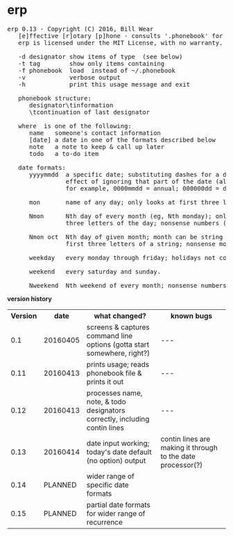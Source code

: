 # erp
<pre>
erp 0.13 - Copyright (C) 2016, Bill Wear
   [e]ffective [r]otary [p]hone - consults '.phonebook' for stored info
   erp is licensed under the MIT License, with no warranty.

   -d designator show items of type <designator> (see below)
   -t tag        show only items containing <tag>
   -f phonebook  load <phonebook> instead of ~/.phonebook
   -v            verbose output
   -h            print this usage message and exit

   phonebook structure:
      designator\tinformation
      \tcontinuation of last designator

   where <designator> is one of the following:
      name   someone's contact information
      [date] a date in one of the formats described below
      note   a note to keep & call up later
      todo   a to-do item

   date formats:
      yyyymmdd  a specific date; substituting dashes for a digit has the
                effect of ignoring that part of the date (allowing repeats);
                for example, 0000mmdd = annual; 000000dd = ddth day of each month.

      mon       name of any day; only looks at first three letters of the day

      Nmon      Nth day of every month (eg, Nth monday); only looks at first
                three letters of the day; nonsense numbers (10) won't match.

      Nmon oct  Nth day of given month; month can be string or number, only matches
                first three letters of a string; nonsense month won't match.

      weekday   every monday through friday; holidays not considered, so ymmv.

      weekend   every saturday and sunday.

      Nweekend  Nth weekend of every month; nonsense numbers won't match.
</pre>

**version history**
<table>
	<tr>
		<th>Version</th>
		<th>date</th>
		<th>what changed?</th>
		<th>known bugs</th>
	</tr>
	<tr>
		<td>0.1</td>
		<td>20160405</td>
		<td>screens & captures command line options (gotta start somewhere, right?)</td>
		<td>---</td>
	</tr>
	<tr>
		<td>0.11</td>
		<td>20160413</td>
		<td>prints usage; reads phonebook file & prints it out</td>
		<td>---</td>
	</tr>
	<tr>
		<td>0.12</td>
		<td>20160413</td>
		<td>processes name, note, & todo designators correctly, including contin lines</td>
		<td>---</td>
	</tr>
	<tr>
		<td>0.13</td>
		<td>20160414</td>
		<td>date input working; today's date default (no option) output</td>
		<td>contin lines are making it through to the date processor(?)</td>
	</tr>
	<tr>
		<td>0.14</td>
		<td>PLANNED</td>
		<td>wider range of specific date formats</td>
		<td></td>
	</tr>
	<tr>
		<td>0.15</td>
		<td>PLANNED</td>
		<td>partial date formats for wider range of recurrence </td>
		<td></td>
	</tr>
</table>

